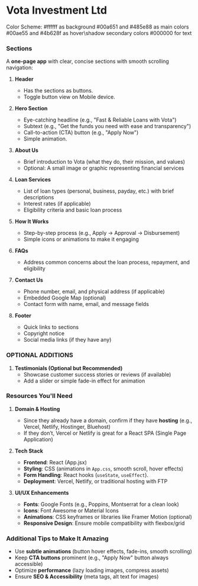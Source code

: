 # Vota Investment Ltd
Color Scheme:
#ffffff as background
#00a651  and
#485e88   as main colors
#00ae55  and 
#4b628f  as hover\shadow secondary colors
#000000  for text

### Sections  

A **one-page app** with clear, concise sections with smooth scrolling navigation:  

1. **Header**
   - Has the sections as buttons.
   - Toggle button view on Mobile device. 

2. **Hero Section**  
   - Eye-catching headline (e.g., "Fast & Reliable Loans with Vota")  
   - Subtext (e.g., "Get the funds you need with ease and transparency")  
   - Call-to-action (CTA) button (e.g., "Apply Now")  
   - Simple animation.

3. **About Us**  
   - Brief introduction to Vota (what they do, their mission, and values)  
   - Optional: A small image or graphic representing financial services  

4. **Loan Services**  
   - List of loan types (personal, business, payday, etc.) with brief descriptions  
   - Interest rates (if applicable)  
   - Eligibility criteria and basic loan process  

5. **How It Works**  
   - Step-by-step process (e.g., Apply → Approval → Disbursement)  
   - Simple icons or animations to make it engaging  

6. **FAQs**  
   - Address common concerns about the loan process, repayment, and eligibility  

7. **Contact Us**  
   - Phone number, email, and physical address (if applicable)  
   - Embedded Google Map (optional)  
   - Contact form with name, email, and message fields  

8. **Footer**  
   - Quick links to sections  
   - Copyright notice  
   - Social media links (if they have any)  

### OPTIONAL ADDITIONS

1. **Testimonials (Optional but Recommended)**  
   - Showcase customer success stories or reviews (if available)  
   - Add a slider or simple fade-in effect for animation  


### Resources You'll Need  

1. **Domain & Hosting**  
   - Since they already have a domain, confirm if they have **hosting** (e.g., Vercel, Netlify, Hostinger, Bluehost)  
   - If they don’t, Vercel or Netlify is great for a React SPA (Single Page Application)  

2. **Tech Stack**  
   - **Frontend**: React (App.jsx)  
   - **Styling**: CSS (animations in `App.css`, smooth scroll, hover effects)  
   - **Form Handling**: React hooks (`useState`, `useEffect`). 
   - **Deployment**: Vercel, Netlify, or traditional hosting with FTP  

3. **UI/UX Enhancements**  
   - **Fonts**: Google Fonts (e.g., Poppins, Montserrat for a clean look)  
   - **Icons**: Font Awesome or Material Icons  
   - **Animations**: CSS keyframes or libraries like Framer Motion (optional)  
   - **Responsive Design**: Ensure mobile compatibility with flexbox/grid  

### Additional Tips to Make It Amazing  
- Use **subtle animations** (button hover effects, fade-ins, smooth scrolling)  
- Keep **CTA buttons** prominent (e.g., "Apply Now" button always accessible)  
- Optimize **performance** (lazy loading images, compress assets)  
- Ensure **SEO & Accessibility** (meta tags, alt text for images)  
